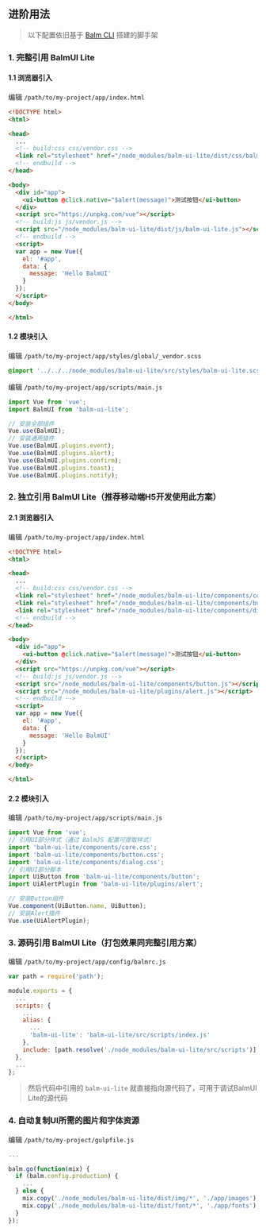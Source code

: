 ## 进阶用法

> 以下配置依旧基于 [Balm CLI](https://github.com/balmjs/balm-cli) 搭建的脚手架

### 1. 完整引用 BalmUI Lite

#### 1.1 浏览器引入

编辑 `/path/to/my-project/app/index.html`

```html
<!DOCTYPE html>
<html>

<head>
  ...
  <!-- build:css css/vendor.css -->
  <link rel="stylesheet" href="/node_modules/balm-ui-lite/dist/css/balm-ui-lite.css">
  <!-- endbuild -->
</head>

<body>
  <div id="app">
    <ui-button @click.native="$alert(message)">测试按钮</ui-button>
  </div>
  <script src="https://unpkg.com/vue"></script>
  <!-- build:js js/vendor.js -->
  <script src="/node_modules/balm-ui-lite/dist/js/balm-ui-lite.js"></script>
  <!-- endbuild -->
  <script>
  var app = new Vue({
    el: '#app',
    data: {
      message: 'Hello BalmUI'
    }
  });
  </script>
</body>

</html>
```

#### 1.2 模块引入

编辑 `/path/to/my-project/app/styles/global/_vendor.scss`

```css
@import '../../../node_modules/balm-ui-lite/src/styles/balm-ui-lite.scss';
```

编辑 `/path/to/my-project/app/scripts/main.js`

```js
import Vue from 'vue';
import BalmUI from 'balm-ui-lite';

// 安装全部组件
Vue.use(BalmUI);
// 安装通用插件
Vue.use(BalmUI.plugins.event);
Vue.use(BalmUI.plugins.alert);
Vue.use(BalmUI.plugins.confirm);
Vue.use(BalmUI.plugins.toast);
Vue.use(BalmUI.plugins.notify);
```

### 2. 独立引用 BalmUI Lite（推荐移动端H5开发使用此方案）

#### 2.1 浏览器引入

编辑 `/path/to/my-project/app/index.html`

```html
<!DOCTYPE html>
<html>

<head>
  ...
  <!-- build:css css/vendor.css -->
  <link rel="stylesheet" href="/node_modules/balm-ui-lite/components/core.css">
  <link rel="stylesheet" href="/node_modules/balm-ui-lite/components/button.css">
  <link rel="stylesheet" href="/node_modules/balm-ui-lite/components/dialog.css">
  <!-- endbuild -->
</head>

<body>
  <div id="app">
    <ui-button @click.native="$alert(message)">测试按钮</ui-button>
  </div>
  <script src="https://unpkg.com/vue"></script>
  <!-- build:js js/vendor.js -->
  <script src="/node_modules/balm-ui-lite/components/button.js"></script>
  <script src="/node_modules/balm-ui-lite/plugins/alert.js"></script>
  <!-- endbuild -->
  <script>
  var app = new Vue({
    el: '#app',
    data: {
      message: 'Hello BalmUI'
    }
  });
  </script>
</body>

</html>
```

#### 2.2 模块引入

编辑 `/path/to/my-project/app/scripts/main.js`

```js
import Vue from 'vue';
// 引用UI部分样式（通过 BalmJS 配置可提取样式）
import 'balm-ui-lite/components/core.css';
import 'balm-ui-lite/components/button.css';
import 'balm-ui-lite/components/dialog.css';
// 引用UI部分脚本
import UiButton from 'balm-ui-lite/components/button';
import UiAlertPlugin from 'balm-ui-lite/plugins/alert';

// 安装Button组件
Vue.component(UiButton.name, UiButton);
// 安装Alert插件
Vue.use(UiAlertPlugin);
```

### 3. 源码引用 BalmUI Lite（打包效果同完整引用方案）

编辑 `/path/to/my-project/app/config/balmrc.js`

```js
var path = require('path');

module.exports = {
  ...
  scripts: {
    ...
    alias: {
      ...
      'balm-ui-lite': 'balm-ui-lite/src/scripts/index.js'
    },
    include: [path.resolve('./node_modules/balm-ui-lite/src/scripts')]
  },
  ...
};
```

> 然后代码中引用的 `balm-ui-lite` 就直接指向源代码了，可用于调试BalmUI Lite的源代码

### 4. 自动复制UI所需的图片和字体资源

编辑 `/path/to/my-project/gulpfile.js`

```js
...

balm.go(function(mix) {
  if (balm.config.production) {
    ...
  } else {
    mix.copy('./node_modules/balm-ui-lite/dist/img/*', './app/images');
    mix.copy('./node_modules/balm-ui-lite/dist/font/*', './app/fonts');
  }
});
```
